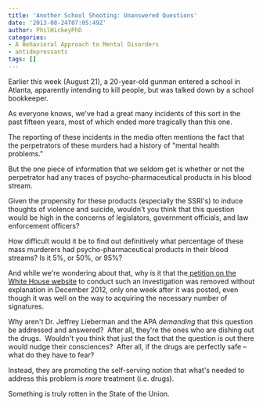 ```yaml
---
title: 'Another School Shooting: Unanswered Questions'
date: '2013-08-24T07:05:49Z'
author: PhilHickeyPhD
categories:
- A Behavioral Approach to Mental Disorders
- antidepressants
tags: []
---
```


Earlier this week (August 21), a 20-year-old gunman entered a school in Atlanta, apparently intending to kill people, but was talked down by a school bookkeeper.

As everyone knows, we've had a great many incidents of this sort in the past fifteen years, most of which ended more tragically than this one.

The reporting of these incidents in the media often mentions the fact that the perpetrators of these murders had a history of "mental health problems."

But the one piece of information that we seldom get is whether or not the perpetrator had any traces of psycho-pharmaceutical products in his blood stream.

Given the propensity for these products (especially the SSRI's) to induce thoughts of violence and suicide, wouldn't you think that this question would be high in the concerns of legislators, government officials, and law enforcement officers?

How difficult would it be to find out definitively what percentage of these mass murderers had psycho-pharmaceutical products in their blood streams? Is it 5%, or 50%, or 95%?

And while we're wondering about that, why is it that the<a href="http://www.madinamerica.com/2012/12/white-house-petition-seeks-investigation-into-school-shootings-and-psychiatric-drugs/"> petition on the White House website</a> to conduct such an investigation was removed without explanation in December 2012, only one week after it was posted, even though it was well on the way to acquiring the necessary number of signatures.

Why aren't Dr. Jeffrey Lieberman and the APA <i>demanding </i>that this question be addressed and answered?  After all, they're the ones who are dishing out the drugs.  Wouldn't you think that just the fact that the question is out there would nudge their consciences?  After all, if the drugs are perfectly safe – what do they have to fear?

Instead, they are promoting the self-serving notion that what's needed to address this problem is <i>more</i> treatment (i.e. drugs).

Something is truly rotten in the State of the Union.